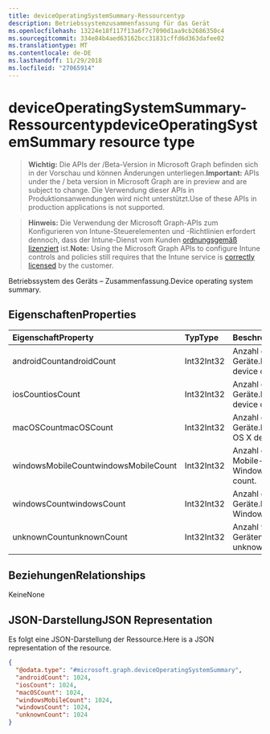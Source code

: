 ```yaml
---
title: deviceOperatingSystemSummary-Ressourcentyp
description: Betriebssystemzusammenfassung für das Gerät
ms.openlocfilehash: 13224e18f117f13a6f7c7090d1aa9cb2686350c4
ms.sourcegitcommit: 334e84b4aed63162bcc31831cffd6d363dafee02
ms.translationtype: MT
ms.contentlocale: de-DE
ms.lasthandoff: 11/29/2018
ms.locfileid: "27065914"
---
```

# <a name="deviceoperatingsystemsummary-resource-type"></a><span data-ttu-id="a54a9-103">deviceOperatingSystemSummary-Ressourcentyp</span><span class="sxs-lookup"><span data-stu-id="a54a9-103">deviceOperatingSystemSummary resource type</span></span>

> <span data-ttu-id="a54a9-104">**Wichtig:** Die APIs der /Beta-Version in Microsoft Graph befinden sich in der Vorschau und können Änderungen unterliegen.</span><span class="sxs-lookup"><span data-stu-id="a54a9-104">**Important:** APIs under the / beta version in Microsoft Graph are in preview and are subject to change.</span></span> <span data-ttu-id="a54a9-105">Die Verwendung dieser APIs in Produktionsanwendungen wird nicht unterstützt.</span><span class="sxs-lookup"><span data-stu-id="a54a9-105">Use of these APIs in production applications is not supported.</span></span>

> <span data-ttu-id="a54a9-106">**Hinweis:** Die Verwendung der Microsoft Graph-APIs zum Konfigurieren von Intune-Steuerelementen und -Richtlinien erfordert dennoch, dass der Intune-Dienst vom Kunden [ordnungsgemäß lizenziert](https://go.microsoft.com/fwlink/?linkid=839381) ist.</span><span class="sxs-lookup"><span data-stu-id="a54a9-106">**Note:** Using the Microsoft Graph APIs to configure Intune controls and policies still requires that the Intune service is [correctly licensed](https://go.microsoft.com/fwlink/?linkid=839381) by the customer.</span></span>

<span data-ttu-id="a54a9-107">Betriebssystem des Geräts – Zusammenfassung.</span><span class="sxs-lookup"><span data-stu-id="a54a9-107">Device operating system summary.</span></span>
## <a name="properties"></a><span data-ttu-id="a54a9-108">Eigenschaften</span><span class="sxs-lookup"><span data-stu-id="a54a9-108">Properties</span></span>
|<span data-ttu-id="a54a9-109">Eigenschaft</span><span class="sxs-lookup"><span data-stu-id="a54a9-109">Property</span></span>|<span data-ttu-id="a54a9-110">Typ</span><span class="sxs-lookup"><span data-stu-id="a54a9-110">Type</span></span>|<span data-ttu-id="a54a9-111">Beschreibung</span><span class="sxs-lookup"><span data-stu-id="a54a9-111">Description</span></span>|
|:---|:---|:---|
|<span data-ttu-id="a54a9-112">androidCount</span><span class="sxs-lookup"><span data-stu-id="a54a9-112">androidCount</span></span>|<span data-ttu-id="a54a9-113">Int32</span><span class="sxs-lookup"><span data-stu-id="a54a9-113">Int32</span></span>|<span data-ttu-id="a54a9-114">Anzahl der Android-Geräte.</span><span class="sxs-lookup"><span data-stu-id="a54a9-114">Number of android device count.</span></span>|
|<span data-ttu-id="a54a9-115">iosCount</span><span class="sxs-lookup"><span data-stu-id="a54a9-115">iosCount</span></span>|<span data-ttu-id="a54a9-116">Int32</span><span class="sxs-lookup"><span data-stu-id="a54a9-116">Int32</span></span>|<span data-ttu-id="a54a9-117">Anzahl der iOS-Geräte.</span><span class="sxs-lookup"><span data-stu-id="a54a9-117">Number of iOS device count.</span></span>|
|<span data-ttu-id="a54a9-118">macOSCount</span><span class="sxs-lookup"><span data-stu-id="a54a9-118">macOSCount</span></span>|<span data-ttu-id="a54a9-119">Int32</span><span class="sxs-lookup"><span data-stu-id="a54a9-119">Int32</span></span>|<span data-ttu-id="a54a9-120">Anzahl der Mac OS X-Geräte.</span><span class="sxs-lookup"><span data-stu-id="a54a9-120">Number of Mac OS X device count.</span></span>|
|<span data-ttu-id="a54a9-121">windowsMobileCount</span><span class="sxs-lookup"><span data-stu-id="a54a9-121">windowsMobileCount</span></span>|<span data-ttu-id="a54a9-122">Int32</span><span class="sxs-lookup"><span data-stu-id="a54a9-122">Int32</span></span>|<span data-ttu-id="a54a9-123">Anzahl der Windows Mobile-Geräte.</span><span class="sxs-lookup"><span data-stu-id="a54a9-123">Number of Windows mobile device count.</span></span>|
|<span data-ttu-id="a54a9-124">windowsCount</span><span class="sxs-lookup"><span data-stu-id="a54a9-124">windowsCount</span></span>|<span data-ttu-id="a54a9-125">Int32</span><span class="sxs-lookup"><span data-stu-id="a54a9-125">Int32</span></span>|<span data-ttu-id="a54a9-126">Anzahl der Windows-Geräte.</span><span class="sxs-lookup"><span data-stu-id="a54a9-126">Number of Windows device count.</span></span>|
|<span data-ttu-id="a54a9-127">unknownCount</span><span class="sxs-lookup"><span data-stu-id="a54a9-127">unknownCount</span></span>|<span data-ttu-id="a54a9-128">Int32</span><span class="sxs-lookup"><span data-stu-id="a54a9-128">Int32</span></span>|<span data-ttu-id="a54a9-129">Anzahl von unbekannten Geräten.</span><span class="sxs-lookup"><span data-stu-id="a54a9-129">Number of unknown device count.</span></span>|

## <a name="relationships"></a><span data-ttu-id="a54a9-130">Beziehungen</span><span class="sxs-lookup"><span data-stu-id="a54a9-130">Relationships</span></span>
<span data-ttu-id="a54a9-131">Keine</span><span class="sxs-lookup"><span data-stu-id="a54a9-131">None</span></span>
## <a name="json-representation"></a><span data-ttu-id="a54a9-132">JSON-Darstellung</span><span class="sxs-lookup"><span data-stu-id="a54a9-132">JSON Representation</span></span>
<span data-ttu-id="a54a9-133">Es folgt eine JSON-Darstellung der Ressource.</span><span class="sxs-lookup"><span data-stu-id="a54a9-133">Here is a JSON representation of the resource.</span></span>
<!-- {
  "blockType": "resource",
  "@odata.type": "microsoft.graph.deviceOperatingSystemSummary"
}
-->
``` json
{
  "@odata.type": "#microsoft.graph.deviceOperatingSystemSummary",
  "androidCount": 1024,
  "iosCount": 1024,
  "macOSCount": 1024,
  "windowsMobileCount": 1024,
  "windowsCount": 1024,
  "unknownCount": 1024
}
```





